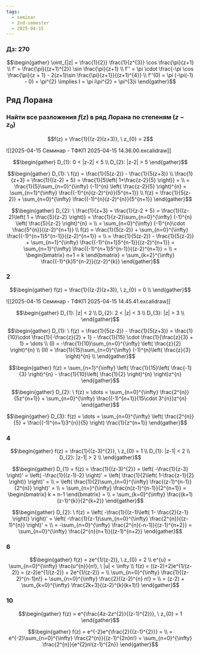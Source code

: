 ```yaml
---
tags:
  - seminar
  - 2nd-semester
  - 2025-04-15
---
```


### Дз: 270

$$\begin{gather}
\oint_{|z| = \frac{1}{2}} \frac{1}{z^{3}} \cos \frac{\pi}{z+1} \\
f' = \frac{\pi}{(z+1)^{2}} \sin \frac{\pi}{z+1} \\
f'' = \pi \cdot \frac{-\pi \cos \frac{\pi}{z + 1} - 2(z+1)\sin \frac{\pi}{z+1}}{(z+1)^{4}} \\
f''(0) = \pi (-\pi(-1) - 0) = \pi^{2} \implies I = \pi i\pi^{2} = \pi^{3}i
\end{gather}$$

## Ряд Лорана

### Найти все разложения $f(z)$ в ряд Лорана по степеням $(z-z_{0})$

$$f(z) = \frac{1}{(z-2)(z+3)}, \ z_{0} = 2$$

![[2025-04-15 Семинар - ТФКП 2025-04-15 14.36.00.excalidraw]]

$$\begin{gather}
D_{1}: 0 < |z-2| < 5 \\
D_{2}: |z-2| > 5
\end{gather}$$

$$\begin{gather}
D_{1}: \ f(z) = \frac{1}{5(z-2)} - \frac{1}{5(z+3)} \\
\frac{1}{z+3} = \frac{1}{(z-2) + 5} = \frac{1}{5\left( 1+\frac{z-2}{5} \right)} = \\
= \frac{1}{5}\sum_{n=0}^{\infty} (-1)^{n} \left( \frac{z-2}{5} \right)^{n} = \sum_{n=1}^{\infty} \frac{(-1)^{n}(z-2)^{n}}{5^{n+1}} \\
f(z) = \frac{1}{5(z-2)} + \sum_{n=0}^{\infty} \frac{(-1)^{n}(z-2)^{n}}{5^{n+1}}
\end{gather}$$

$$\begin{gather}
D_{2}: \ \frac{1}{z+3} = \frac{1}{z-2 + 5} = \frac{1}{(z-2)\left( 1 + \frac{5}{z-2} \right)} = \frac{1}{z-2}\sum_{n=0}^{\infty} (-1)^{n} \left( \frac{5}{z-2} \right)^{n} = \\
= \sum_{n=0}^{\infty} (-1)^{n}\cdot \frac{5^{n}}{(z-2)^{n+1}} \\
f(z) = \frac{1}{5(z-2)} + \sum_{n=0}^{\infty} \frac{(-1)^{n+1}5^{n-1}}{(z-2)^{n+1}} = \\
= \frac{1}{5(z-2)} - \frac{1}{5(z-2)} + \sum_{n=1}^{\infty} \frac{(-1)^{n+1}5^{n-1}}{(z-2)^{n+1}} = \sum_{n=1}^{\infty} \frac{(-1)^{n+1}5^{n-1}}{(z-2)^{n+1}} = \\
= \begin{bmatrix}
n+1 = k
\end{bmatrix} = \sum_{k=2}^{\infty} \frac{(-1)^{k}5^{n-2}}{(z-2)^{k}}
\end{gather}$$

### 2

$$\begin{gather}
f(z) = \frac{1}{(z-2)(z+3)}, \ z_{0} = 0 \\
\end{gather}$$

![[2025-04-15 Семинар - ТФКП 2025-04-15 14.45.41.excalidraw]]

$$\begin{gather}
D_{1}: |z| < 2 \\
D_{2}: 2 < |z| < 3 \\
D_{3}: |z| > 3 \\
\end{gather}$$

$$\begin{gather}
D_{1}: \ f(z) = \frac{1}{5(z-2)} - \frac{1}{5(z+3)} = \frac{1}{10}\cdot \frac{1}{-\frac{z}{2} + 1} - \frac{1}{15} \cdot \frac{1}{\frac{z}{3} + 1} = \dots \\
(I) = -\frac{1}{10}\sum_{n=0}^{\infty} \left( \frac{z}{2} \right)^{n} \\
(II) = \frac{1}{15}\sum_{n=0}^{\infty} (-1)^{n}\left( \frac{z}{3} \right)^{n} \\
\end{gather}$$

$$\begin{gather}
f(z) = \sum_{n=1}^{\infty} \left( \frac{1}{15}\left( \frac{-1}{3} \right)^{n} - \frac{1}{10}\left( \frac{1}{2} \right)^{n} \right)z^{n}
\end{gather}$$

$$\begin{gather}
D_{2}: \ f(z) = \dots = \sum_{n=0}^{\infty} \frac{2^{n}}{5z^{n+1}} + \sum_{n=0}^{\infty} \frac{(-1)^{n+1}}{15\cdot 3^{n}}z^{n}
\end{gather}$$

$$\begin{gather}
D_{3}: f(z) = \dots = \sum_{n=0}^{\infty} \left( \frac{2^{n}}{5} + \frac{(-1)^{n+1}3^{n}}{5} \right) \frac{1}{z^{n+1}}
\end{gather}$$

### 4

$$\begin{gather}
f(z) = \frac{1}{(z-3)^{2}}, \ z_{0} = 1 \\
D_{1}: |z-1| < 2  \\
D_{2}: |z-1| > 2 \\
\end{gather}$$

$$\begin{gather}
D_{1} = f(z) = \frac{1}{(z-3)^{2}} = \left( -\frac{1}{z-3} \right)' = \left( -\frac{1}{(z-1)-2} \right)' = \left( \frac{1}{2\left( 1-\frac{z-1}{2} \right)} \right)' = \\
= \left( \frac{1}{2}\sum_{n=0}^{\infty} \frac{(z-1)^{n-1}}{2^{n}} \right)' = \\
= \sum_{n=}^{\infty} \frac{n(z-1)^{n-1}}{2^{n+1}} = \begin{bmatrix}
k = n-1
\end{bmatrix} = \\
= \sum_{k=0}^{\infty} \frac{(k+1)(z-1)^{k}}{2^{k+2}}
\end{gather}$$

$$\begin{gather}
D_{2}: \ f(z) = \left( -\frac{1}{(z-1)\left( 1- \frac{2}{z-1} \right)} \right)' = \left( -\frac{1}{z-1}\sum_{n=0}^{\infty} \frac{2^{n}}{(z-1)^{n}}  \right)' = \\
= -\sum_{n=0}^{\infty} \frac{2^{n}(-n-1)}{(z-1)^{n+2}} = \sum_{n=0}^{\infty} \frac{2^{n}(n+1)}{(z-1)^{n+2}}
\end{gather}$$

### 6

$$\begin{gather}
f(z) = ze^{1/(z-2)}, \ z_{0} = 2 \\
e^{u} = \sum_{n=0}^{\infty} \frac{u^{n}}{n!}, \ |u| < \infty  \\
f(z) = ((z-2)+2)e^{1/(z-2)} = (z-2)e^{1/(z-2)} + 2e^{1/(z-2)} = \\
\sum_{n=0}^{\infty} \frac{1}{(z-2)^{n-1}n!} + \sum_{n=0}^{\infty} \frac{2}{(z-2)^{n} n!} = \\
= (z-2) + \sum_{k=0}^{\infty} \frac{2k+3}{(z-2)^{k}(k+1)!}
\end{gather}$$

### 10

$$\begin{gather}
f(z) = e^{\frac{4z-2z^{2}}{(z-1)^{2}}}, \ z_{0} = 1
\end{gather}$$

$$\begin{gather}
f(z) = e^{-2}e^{\frac{2}{(z-1)^{2}}} = \\
= e^{-2}\sum_{n=0}^{\infty} \frac{2^{n}}{(z-1)^{2n}n!} = \sum_{n=0}^{\infty} \frac{2^{n}}{e^{2}n!(z-1)^{2n}}
\end{gather}$$

